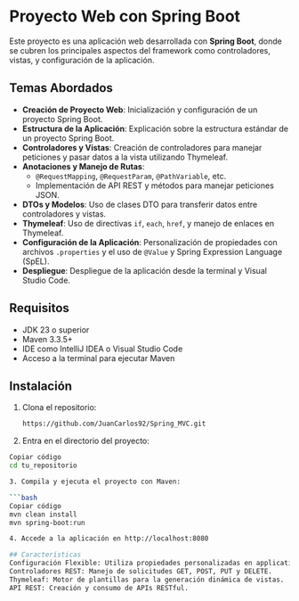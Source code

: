 # Proyecto Web con Spring Boot

Este proyecto es una aplicación web desarrollada con **Spring Boot**, donde se cubren los principales aspectos del framework como controladores, vistas, y configuración de la aplicación.

## Temas Abordados

- **Creación de Proyecto Web**: Inicialización y configuración de un proyecto Spring Boot.
- **Estructura de la Aplicación**: Explicación sobre la estructura estándar de un proyecto Spring Boot.
- **Controladores y Vistas**: Creación de controladores para manejar peticiones y pasar datos a la vista utilizando Thymeleaf.
- **Anotaciones y Manejo de Rutas**:
  - `@RequestMapping`, `@RequestParam`, `@PathVariable`, etc.
  - Implementación de API REST y métodos para manejar peticiones JSON.
- **DTOs y Modelos**: Uso de clases DTO para transferir datos entre controladores y vistas.
- **Thymeleaf**: Uso de directivas `if`, `each`, `href`, y manejo de enlaces en Thymeleaf.
- **Configuración de la Aplicación**: Personalización de propiedades con archivos `.properties` y el uso de `@Value` y Spring Expression Language (SpEL).
- **Despliegue**: Despliegue de la aplicación desde la terminal y Visual Studio Code.

## Requisitos

- JDK 23 o superior
- Maven 3.3.5+
- IDE como IntelliJ IDEA o Visual Studio Code
- Acceso a la terminal para ejecutar Maven

## Instalación

1. Clona el repositorio:
   ```bash
   https://github.com/JuanCarlos92/Spring_MVC.git
   
2. Entra en el directorio del proyecto:

```bash
Copiar código
cd tu_repositorio

3. Compila y ejecuta el proyecto con Maven:

```bash
Copiar código
mvn clean install
mvn spring-boot:run

4. Accede a la aplicación en http://localhost:8080

## Características
Configuración Flexible: Utiliza propiedades personalizadas en application.properties para ajustar la configuración de la aplicación.
Controladores REST: Manejo de solicitudes GET, POST, PUT y DELETE.
Thymeleaf: Motor de plantillas para la generación dinámica de vistas.
API REST: Creación y consumo de APIs RESTful.

